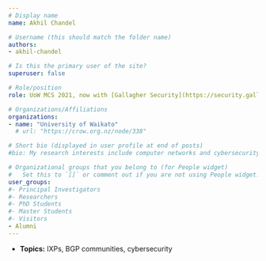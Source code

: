 ```yaml
---
# Display name
name: Akhil Chandel 

# Username (this should match the folder name)
authors:
- akhil-chandel

# Is this the primary user of the site?
superuser: false

# Role/position
role: UoW MCS 2021, now with [Gallagher Security](https://security.gallagher.com/en-NZ)

# Organizations/Affiliations
organizations:
- name: "University of Waikato"
  # url: "https://crow.org.nz/node/338"

# Short bio (displayed in user profile at end of posts)
#bio: My research interests include computer networks and cybersecurity.

# Organizational groups that you belong to (for People widget)
#   Set this to `[]` or comment out if you are not using People widget.
user_groups:
#- Principal Investigators
#- Researchers
#- PhD Students
#- Master Students
#- Visitors
- Alumni
---
```

- **Topics:** IXPs, BGP communities, cybersecurity
